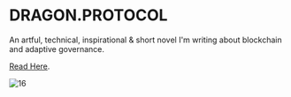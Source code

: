 # DRAGON.PROTOCOL
An artful, technical, inspirational & short novel I'm writing about blockchain and adaptive governance. 

[Read Here](https://github.com/MBrassey/DRAGON.PROTOCOL/blob/main/DRAGONPROTOCOL.pdf).

![16](https://user-images.githubusercontent.com/16184941/216908318-352cd53b-4c26-45ae-ac50-5593f0c953e6.jpg)
